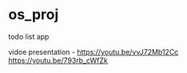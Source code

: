 # os_proj
todo list app 

vidoe presentation - https://youtu.be/vvJ72Mb12Cc
                      https://youtu.be/793rb_cWfZk
